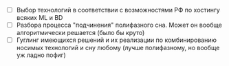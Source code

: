 - [ ] Выбор технологий в соответствии с возможностями РФ по хостингу всяких ML и BD
- [ ] Разбора процесса "подчинения" полифазного сна. Может он вообще алгоритмически решается (было бы круто)
- [ ] Гуглинг имеющихся решений и их реализации по комбинированию носимых технологий и сну любому (лучше полифазному, но вообще уж ладно пофиг)